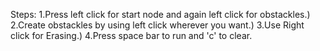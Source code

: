 Steps:
1.Press left click for start node and again left click for obstackles.)
2.Create obstackles by using left click wherever you want.)
3.Use Right click for Erasing.)
4.Press space bar to run and 'c' to clear.
